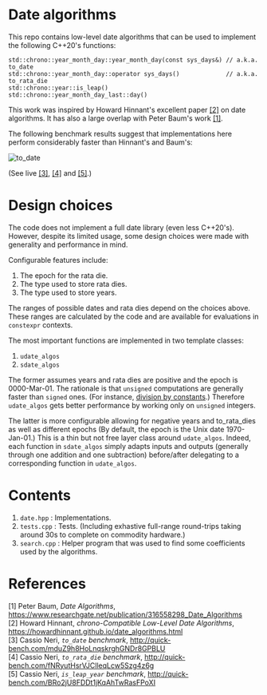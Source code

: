 # Date algorithms

This repo contains low-level date algorithms that can be used to implement the following C++20's
functions:

    std::chrono::year_month_day::year_month_day(const sys_days&) // a.k.a. to_date
    std::chrono::year_month_day::operator sys_days()             // a.k.a. to_rata_die
    std::chrono::year::is_leap()
    std::chrono::year_month_day_last::day()

This work was inspired by Howard Hinnant's excellent paper [[2]](#hinnant) on date algorithms. It
has also a large overlap with Peter Baum's work [[1]](#baum).

The following benchmark results suggest that implementations here perform considerably faster than
Hinnant's and Baum's:

![to_date](https://github.com/cassioneri/dates/blob/master/benchmarks.png)

(See live [[3]](http://quick-bench.com/mduZ9h8HoLnqskrghGNDr8GPBLU),
[[4]](http://quick-bench.com/fNRyutHsrVJClleqLcw5Szg4z6g) and
[[5]](http://quick-bench.com/BRo2jU8FDDt1jKqAhTwRasFPoXI).)

# Design choices

The code does not implement a full date library (even less C++20's). However, despite its limited
usage, some design choices were made with generality and performance in mind.

Configurable features include:

1. The epoch for the rata die.
2. The type used to store rata dies.
3. The type used to store years.

The ranges of possible dates and rata dies depend on the choices above. These ranges are calculated
by the code and are available for evaluations in `constexpr` contexts.

The most important functions are implemented in two template classes:

1. `udate_algos`
2. `sdate_algos`

The former assumes years and rata dies are positive and the epoch is 0000-Mar-01. The rationale is
that `unsigned` computations are generally faster than `signed` ones. (For instance, [division by
constants](https://godbolt.org/z/4JxB4J).) Therefore `udate_algos` gets better performance by
working only on `unsigned` integers.

The latter is more configurable allowing for negative years and to_rata_dies as well as different
epochs (By default, the epoch is the Unix date 1970-Jan-01.) This is a thin but not free layer
class around `udate_algos`. Indeed, each function in `sdate_algos` simply adapts inputs and outputs
(generally through one addition and one subtraction) before/after delegating to a corresponding
function in `udate_algos`.

# Contents

1. `date.hpp`   : Implementations.
2. `tests.cpp`  : Tests. (Including exhastive full-range round-trips taking around 30s to complete
on commodity hardware.)
3. `search.cpp` : Helper program that was used to find some coefficients used by the algorithms.

# References

[1] <span id="baum"> Peter Baum, *Date Algorithms*,
  https://www.researchgate.net/publication/316558298_Date_Algorithms<br>
[2] <span id="hinnant"> Howard Hinnant, *chrono-Compatible Low-Level Date Algorithms*,
  https://howardhinnant.github.io/date_algorithms.html<br>
[3] <span id="to_date"> Cassio Neri, *`to_date` benchmark*,
  http://quick-bench.com/mduZ9h8HoLnqskrghGNDr8GPBLU<br>
[4] <span id="to_rata_die"> Cassio Neri, *`to_rata_die` benchmark*,
  http://quick-bench.com/fNRyutHsrVJClleqLcw5Szg4z6g<br>
[5] <span id="is_leap_year"> Cassio Neri, *`is_leap_year` benchmark*,
  http://quick-bench.com/BRo2jU8FDDt1jKqAhTwRasFPoXI<br>

